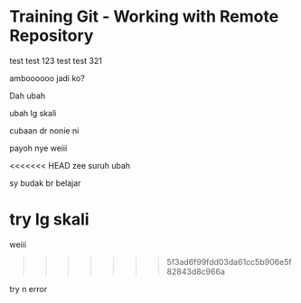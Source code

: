 # Training Git - Working with Remote Repository

test test 123
test test 321

amboooooo jadi ko?

Dah ubah

ubah lg skali

cubaan dr nonie ni

payoh nye weiii

<<<<<<< HEAD
zee suruh ubah

sy budak br belajar

try lg skali
=======
weiii
>>>>>>> 5f3ad6f99fdd03da61cc5b906e5f82843d8c966a

try n error
